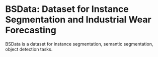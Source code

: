 # BSData: Dataset for Instance Segmentation and Industrial Wear Forecasting

BSData is a dataset for instance segmentation, semantic segmentation, object detection tasks.